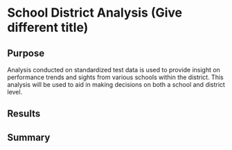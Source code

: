 # School District Analysis (Give different title)
## Purpose
Analysis conducted on standardized test data is used to provide insight on performance trends and sights from various schools within the district. This analysis will be used to aid in making decisions on both a  school and district level.

## Results

## Summary
